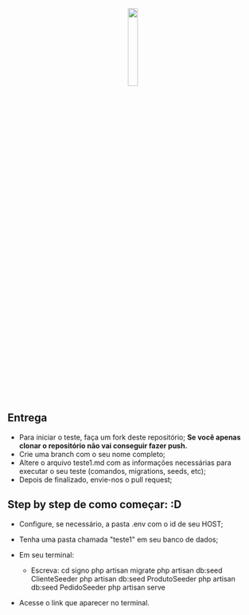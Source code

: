 <div align="center">
  <img src="https://signotech.com.br/assets/images/logo-preta.png" width="20%" />
</div>

## Entrega

- Para iniciar o teste, faça um fork deste repositório; **Se você apenas clonar o repositório não vai conseguir fazer push.**
- Crie uma branch com o seu nome completo;
- Altere o arquivo teste1.md com as informações necessárias para executar o seu teste (comandos, migrations, seeds, etc);
- Depois de finalizado, envie-nos o pull request;


## Step by step de como começar:                :D

- Configure, se necessário, a pasta .env com o id de seu HOST;
- Tenha uma pasta chamada "teste1" em seu banco de dados;
- Em seu terminal:
  - Escreva: 
      cd signo
      php artisan migrate
      php artisan db:seed ClienteSeeder
      php artisan db:seed ProdutoSeeder
      php artisan db:seed PedidoSeeder
      php artisan serve

- Acesse o link que aparecer no terminal.
